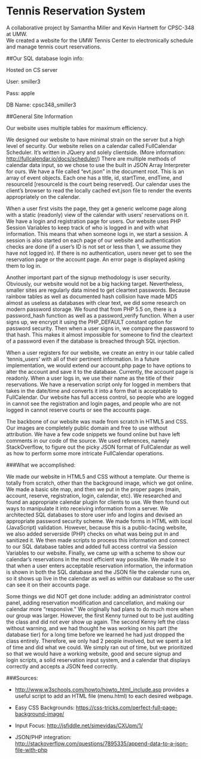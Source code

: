 # Tennis Reservation System

A collaborative project by Samantha Miller and Kevin Hartnett for CPSC-348 at UMW.  
We created a website for the UMW Tennis Center to electronically schedule and manage tennis court reservations.

##Our SQL database login info:

Hosted on CS server

User: smiller3

Pass: apple

DB Name: cpsc348_smiller3

##General Site Information

Our website uses multiple tables for maximum efficiency.

We designed our website to have minimal strain on the server but a high level of security. Our website relies on a calendar called FullCalendar Scheduler. It’s written in JQuery and solely clientside. (More information: http://fullcalendar.io/docs/scheduler/) There are multiple methods of calendar data input, so we chose to use the built in JSON Array Interpreter for ours. We have a file called “evt.json” in the document root. This is an array of event objects. Each one has a title, id, startTime, endTime, and resourceId [resourceId is the court being reserved]. Our calendar uses the client’s browser to read the locally cached evt.json file to render the events appropriately on the calendar.

When a user first visits the page, they get a generic welcome page along with a static (readonly) view of the calendar with users’ reservations on it. We have a login and registration page for users. Our website uses PHP Session Variables to keep track of who is logged in and with what information. This means that when someone logs in, we start a session. A session is also started on each page of our website and authentication checks are done (if a user’s ID is not set or less than 1, we assume they have not logged in). If there is no authentication, users never get to see the reservation page or the account page. An error page is displayed asking them to log in.

Another important part of the signup methodology is user security. Obviously, our website would not be a big hacking target. Nevertheless, smaller sites are regularly data mined to get cleartext passwords. Because rainbow tables as well as documented hash collision have made MD5 almost as useless as databases with clear text, we did some research on modern password storage. We found that from PHP 5.5 on, there is a password_hash function as well as a password_verify function. When a user signs up, we encrypt it using the PHP_DEFAULT constant option for password security. Then when a user signs in, we compare the password to that hash. This makes it almost impossible for someone to find the cleartext of a password even if the database is breached through SQL injection.

When a user registers for our website, we create an entry in our table called ‘tennis_users’ with all of their pertinent information. In a future implementation, we would extend our account.php page to have options to alter the account and save it to the database. Currently, the account page is readonly. When a user logs in, we use their name as the title of their reservations. We have a reservation script only for logged in members that takes in the date/time and converts it into a form that is acceptable to FullCalendar. Our website has full access control, so people who are logged in cannot see the registration and login pages, and people who are not logged in cannot reserve courts or see the accounts page.

The backbone of our website was made from scratch in HTML5 and CSS. Our images are completely public domain and free to use without attribution. We have a few code snippets we found online but have left comments in our code of the source. We used references, namely StackOverflow, to figure out the picky JSON format of FullCalendar as well as how to perform some more intricate FullCalendar operations.


###What we accomplished:

We made our website in HTML5 and CSS without a template. Our theme is totally from scratch, other than the background image, which we got online. We made a basic site map, and then we put in the proper pages (main, account, reserve, registration, login, calendar, etc). We researched and found an appropriate calendar plugin for clients to use. We then found out ways to manipulate it into receiving information from a server. We architected SQL databases to store user info and logins and devised an appropriate password security scheme. We made forms in HTML with local (JavaScript) validation. However, because this is a public-facing website, we also added serverside (PHP) checks on what was being put in and sanitized it. We then made scripts to process this information and connect to our SQL database tables and added full access control via Session Variables to our website. Finally, we came up with a scheme to show our calendar’s reservations in the most efficient way possible. We made it so that when a user enters acceptable reservation information, the information is shown in both the SQL database and the JSON file the calendar runs on, so it shows up live in the calendar as well as within our database so the user can see it on their accounts page.

Some things we did NOT get done include: adding an administrator control panel, adding reservation modification and cancellation, and making our calendar more “responsive.” We originally had plans to do much more when our group was larger. However, the first Kenny turned out to be just auditing the class and did not ever show up again. The second Kenny left the class without warning, and we had thought he was working on his part (the database tier) for a long time before we learned he had just dropped the class entirely. Therefore, we only had 2 people involved, but we spent a lot of time and did what we could. We simply ran out of time, but we prioritized so that we would have a working website, good and secure signup and login scripts, a solid reservation input system, and a calendar that displays correctly and accepts a JSON feed correctly.


###Sources: 

* http://www.w3schools.com/howto/howto_html_include.asp provides a useful script to add an HTML file (menu.html) to each desired webpage.

* Easy CSS Backgrounds: https://css-tricks.com/perfect-full-page-background-image/ 

* Input Focus: http://jsfiddle.net/simevidas/CXUpm/1/

* JSON/PHP integration: http://stackoverflow.com/questions/7895335/append-data-to-a-json-file-with-php

